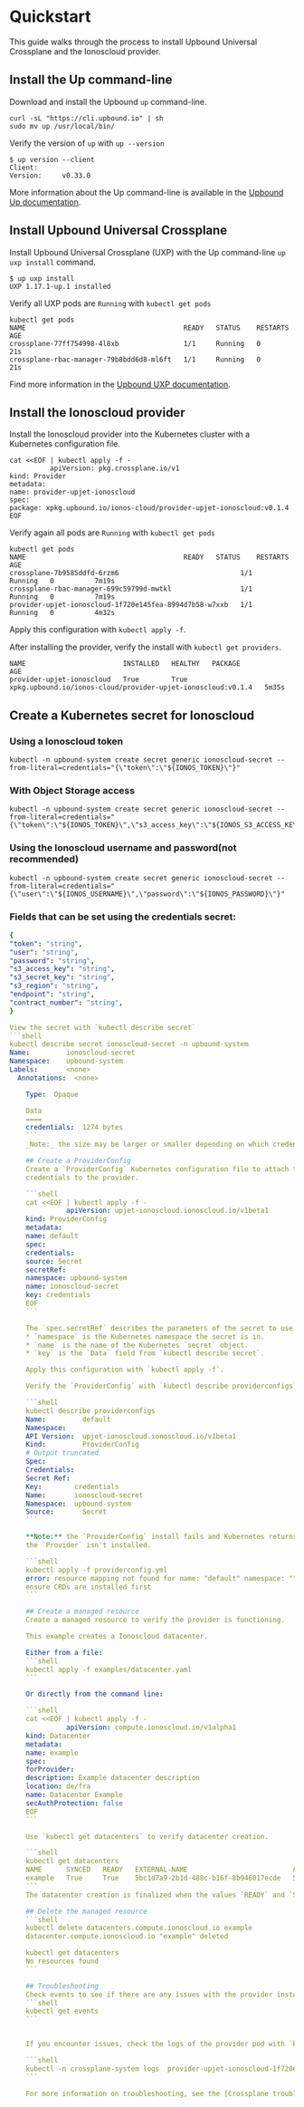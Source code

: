 # Quickstart

This guide walks through the process to install Upbound Universal Crossplane and the Ionoscloud provider.

## Install the Up command-line
Download and install the Upbound `up` command-line.

```shell
curl -sL "https://cli.upbound.io" | sh
sudo mv up /usr/local/bin/
```

Verify the version of `up` with `up --version`

```shell
$ up version --client
Client:
Version:     v0.33.0
```

More information about the Up command-line is available in the [Upbound Up
documentation](https://docs.upbound.io/cli/).

## Install Upbound Universal Crossplane
Install Upbound Universal Crossplane (UXP) with the Up command-line `up uxp
install` command.

```shell
$ up uxp install
UXP 1.17.1-up.1 installed
```

Verify all UXP pods are `Running` with `kubectl get pods`

```shell
kubectl get pods
NAME                                       READY   STATUS    RESTARTS   AGE
crossplane-77ff754998-4l8xb                1/1     Running   0          21s
crossplane-rbac-manager-79b8bdd6d8-ml6ft   1/1     Running   0          21s
```

Find more information in the [Upbound UXP
documentation](https://docs.upbound.io/uxp/).


## Install the Ionoscloud provider

Install the Ionoscloud provider into the Kubernetes cluster with a Kubernetes
configuration file.

```shell
cat <<EOF | kubectl apply -f -
          apiVersion: pkg.crossplane.io/v1
kind: Provider
metadata:
name: provider-upjet-ionoscloud
spec:
package: xpkg.upbound.io/ionos-cloud/provider-upjet-ionoscloud:v0.1.4
EOF
```


Verify again all pods are `Running` with `kubectl get pods`

```shell
kubectl get pods
NAME                                       READY   STATUS    RESTARTS   AGE
crossplane-7b9585ddfd-6rzm6                              1/1     Running   0          7m19s
crossplane-rbac-manager-699c59799d-mwtkl                 1/1     Running   0          7m19s
provider-upjet-ionoscloud-1f720e145fea-8994d7b58-w7xxb   1/1     Running   0          4m32s

```

Apply this configuration with `kubectl apply -f`.

After installing the provider, verify the install with `kubectl get providers`.

```shell
NAME                        INSTALLED   HEALTHY   PACKAGE                            AGE
provider-upjet-ionoscloud   True        True      xpkg.upbound.io/ionos-cloud/provider-upjet-ionoscloud:v0.1.4   5m35s
```

## Create a Kubernetes secret for Ionoscloud

### Using a Ionoscloud token
```shell
kubectl -n upbound-system create secret generic ionoscloud-secret --from-literal=credentials="{\"token\":\"${IONOS_TOKEN}\"}"
```

### With Object Storage access
```shell
kubectl -n upbound-system create secret generic ionoscloud-secret --from-literal=credentials="{\"token\":\"${IONOS_TOKEN}\",\"s3_access_key\":\"${IONOS_S3_ACCESS_KEY}\",\"s3_secret_key\":\"${IONOS_S3_SECRET_KEY}\"}"
```

### Using the Ionoscloud username and password(not recommended)
```shell
kubectl -n upbound-system create secret generic ionoscloud-secret --from-literal=credentials="{\"user\":\"${IONOS_USERNAME}\",\"password\":\"${IONOS_PASSWORD}\"}"
```

### Fields that can be set using the credentials secret:
```yaml
{
"token": "string",
"user": "string",
"password": "string",
"s3_access_key": "string",
"s3_secret_key": "string",
"s3_region": "string",
"endpoint": "string",
"contract_number": "string",
}

View the secret with `kubectl describe secret`
```shell
kubectl describe secret ionoscloud-secret -n upbound-system
Name:         ionoscloud-secret
Namespace:    upbound-system
Labels:       <none>
  Annotations:  <none>

    Type:  Opaque

    Data
    ====
    credentials:  1274 bytes
    ```
    _Note:_ the size may be larger or smaller depending on which credentials you supplied

    ## Create a ProviderConfig
    Create a `ProviderConfig` Kubernetes configuration file to attach the Ionoscloud
    credentials to the provider.

    ```shell
    cat <<EOF | kubectl apply -f -
              apiVersion: upjet-ionoscloud.ionoscloud.io/v1beta1
    kind: ProviderConfig
    metadata:
    name: default
    spec:
    credentials:
    source: Secret
    secretRef:
    namespace: upbound-system
    name: ionoscloud-secret
    key: credentials
    EOF
    ```

    The `spec.secretRef` describes the parameters of the secret to use.
    * `namespace` is the Kubernetes namespace the secret is in.
    * `name` is the name of the Kubernetes `secret` object.
    * `key` is the `Data` field from `kubectl describe secret`.

    Apply this configuration with `kubectl apply -f`.

    Verify the `ProviderConfig` with `kubectl describe providerconfigs`.

    ```shell
    kubectl describe providerconfigs
    Name:         default
    Namespace:
    API Version:  upjet-ionoscloud.ionoscloud.io/v1beta1
    Kind:         ProviderConfig
    # Output truncated
    Spec:
    Credentials:
    Secret Ref:
    Key:        credentials
    Name:       ionoscloud-secret
    Namespace:  upbound-system
    Source:       Secret
    ```

    **Note:** the `ProviderConfig` install fails and Kubernetes returns an error if
    the `Provider` isn't installed.

    ```shell
    kubectl apply -f providerconfig.yml
    error: resource mapping not found for name: "default" namespace: "" from "providerconfig.yml": no matches for kind "ProviderConfig" in version "upjet-ionoscloud.ionoscloud.io/v1beta1"
    ensure CRDs are installed first
    ```

    ## Create a managed resource
    Create a managed resource to verify the provider is functioning.

    This example creates a Ionoscloud datacenter.

    Either from a file:
    ```shell
    kubectl apply -f examples/datacenter.yaml
    ```

    Or directly from the command line:

    ```shell
    cat <<EOF | kubectl apply -f -
              apiVersion: compute.ionoscloud.io/v1alpha1
    kind: Datacenter
    metadata:
    name: example
    spec:
    forProvider:
    description: Example datacenter description
    location: de/fra
    name: Datacenter Example
    secAuthProtection: false
    EOF
    ```

    Use `kubectl get datacenters` to verify datacenter creation.

    ```shell
    kubectl get datacenters
    NAME      SYNCED   READY   EXTERNAL-NAME                          AGE
    example   True     True    5bc1d7a9-2b1d-488c-b16f-8b946017ecde   5m3s
    ```
    The datacenter creation is finalized when the values `READY` and `SYNCED` are `True`.

    ## Delete the managed resource
    ```shell
    kubectl delete datacenters.compute.ionoscloud.io example
    datacenter.compute.ionoscloud.io "example" deleted

    kubectl get datacenters
    No resources found
    ```

    ## Troubleshooting
    Check events to see if there are any issues with the provider installation or managed resources.
    ```shell
    kubectl get events
    ```


    If you encounter issues, check the logs of the provider pod with `kubectl logs`.

    ```shell
    kubectl -n crossplane-system logs  provider-upjet-ionoscloud-1f720e145fea-8994d7b58-gh57n
    ```

    For more information on troubleshooting, see the [Crossplane troubleshooting guide](https://docs.crossplane.io/latest/guides/troubleshoot-crossplane/).